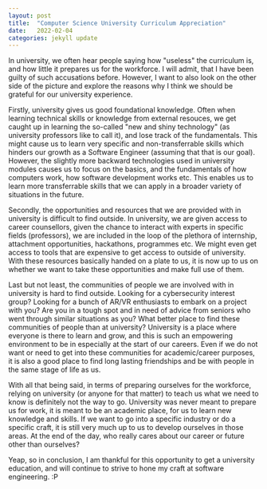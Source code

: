 ```yaml
---
layout: post
title:  "Computer Science University Curriculum Appreciation"
date:   2022-02-04 
categories: jekyll update
---
```


In university, we often hear people saying how "useless" the curriculum is, and how little it prepares us for the workforce. I will admit, that I have been guilty of such accusations before. However, I want to also look on the other side of the picture and explore the reasons why I think we should be grateful for our university experience.

Firstly, university gives us good foundational knowledge. Often when learning technical skills or knowledge from external resouces, we get caught up in learning the so-called "new and shiny technology" (as university professors like to call it), and lose track of the fundamentals. This might cause us to learn very specific and non-transferrable skills which hinders our growth as a Software Engineer (assuming that that is our goal). However, the slightly more backward technologies used in university modules causes us to focus on the basics, and the fundamentals of how computers work, how software development works etc. This enables us to learn more transferrable skills that we can apply in a broader variety of situations in the future.

Secondly, the opportunities and resources that we are provided with in university is difficult to find outside. In university, we are given access to career counsellors, given the chance to interact with experts in specific fields (professors), we are included in the loop of the plethora of internship, attachment opportunities, hackathons, programmes etc. We might even get access to tools that are expensive to get access to outside of university. With these resources basically handed on a plate to us, it is now up to us on whether we want to take these opportunities and make full use of them.

Last but not least, the communities of people we are involved with in university is hard to find outside. Looking for a cybersecurity interest group? Looking for a bunch of AR/VR enthusiasts to embark on a project with you? Are you in a tough spot and in need of advice from seniors who went through similar situations as you? What better place to find these communities of people than at university? University is a place where everyone is there to learn and grow, and this is such an empowering environment to be in especially at the start of our careers. Even if we do not want or need to get into these communities for academic/career purposes, it is also a good place to find long lasting friendships and be with people in the same stage of life as us.

With all that being said, in terms of preparing ourselves for the workforce, relying on university (or anyone for that matter) to teach us what we need to know is definitely not the way to go. University was never meant to prepare us for work, it is meant to be an academic place, for us to learn new knowledge and skills. If we want to go into a specific industry or do a specific craft, it is still very much up to us to develop ourselves in those areas. At the end of the day, who really cares about our career or future other than ourselves?

Yeap, so in conclusion, I am thankful for this opportunity to get a university education, and will continue to strive to hone my craft at software engineering. :P